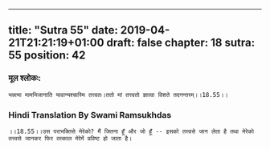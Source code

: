 
---
title: "Sutra 55"
date: 2019-04-21T21:21:19+01:00
draft: false
chapter: 18
sutra: 55
position: 42
---
### मूल श्लोकः:
```
भक्त्या मामभिजानाति यावान्यश्चास्मि तत्त्वतः।ततो मां तत्त्वतो ज्ञात्वा विशते तदनन्तरम्।।18.55।।

```

### Hindi Translation By Swami Ramsukhdas
```
।।18.55।।उस पराभक्तिसे मेरेको? मैं जितना हूँ और जो हूँ -- इसको तत्त्वसे जान लेता है तथा मेरेको तत्त्वसे जानकर फिर तत्काल मेरेमें प्रविष्ट हो जाता है।

```

